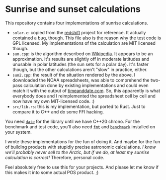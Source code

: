 # Sunrise and sunset calculations

This repository contains four implementations of sunrise calculations.

- `solar.c`: copied from the [redshift](https://github.com/jonls/redshift/blob/master/src/solar.c)
  project for reference. It actually contained a bug, though. This file also is the reason why
  the test code is GPL licensed. My implementations of the calculation are MIT licensed though.
- `sun.cpp`: is the algorithm described on [Wikipedia](https://en.wikipedia.org/wiki/Sunrise_equation).
  It appears to be an approximation. It's results are slightly off in moderate latitudes and
  unusable in polar latitudes (the sun sets for a polar day). It's faster though, but the other
  calculations aren't "slow" in practice, either.
- `sun2.cpp`: the result of the situation rendered by the above. I downloaded the NOAA spreadsheets,
  was able to comprehend the two-pass calculation done by existing implementations and could even
  match it with the output of [timeanddate.com](https://timeanddate.com/). So, this apparently is
  what everybody does and I reimplemented the spreadsheet cell by cell and now have my own
  MIT-licensed code. :)
- `src/lib.rs`: this is my implementation, but ported to Rust. Just to compare it to C++ and do
  some FFI hacking.

You need [`date`](https://github.com/HowardHinnant/date) for the library until we have C++20 chrono.
For the benchmark and test code, you'll also need [`fmt`](https://github.com/fmtlib/fmt) and
[`benchmark`](https://github.com/google/benchmark) installed on your system.

I wrote these implementations for the fun of doing it. And maybe for the fun of building products
with stupidly precise astronomic calculations. _I know we'll probably never sell to the Arctic, but
if we do, at least my sunrise calculation is correct!_ Therefore, personal code.

Feel absolutely free to use this for your projects. And please let me know if this makes it into
some actual POS product. ;)
